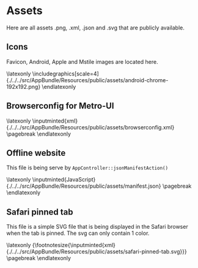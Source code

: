 # Assets

Here are all assets .png, .xml, .json and .svg that are publicly available.


## Icons

Favicon, Android, Apple and Mstile images are located here.

\latexonly
    \includegraphics[scale=4]{./../../src/AppBundle/Resources/public/assets/android-chrome-192x192.png}
\endlatexonly


## Browserconfig for Metro-UI

\latexonly
\inputminted{xml}{./../../src/AppBundle/Resources/public/assets/browserconfig.xml}
\pagebreak
\endlatexonly


## Offline website

This file is being serve by `AppController::jsonManifestAction()`

\latexonly
\inputminted{JavaScript}{./../../src/AppBundle/Resources/public/assets/manifest.json}
\pagebreak
\endlatexonly


## Safari pinned tab

This file is a simple SVG file that is being displayed in the Safari browser when the tab is pinned.
The svg can only contain 1 color.

\latexonly
{\footnotesize{\inputminted{xml}{./../../src/AppBundle/Resources/public/assets/safari-pinned-tab.svg}}}
\pagebreak
\endlatexonly
